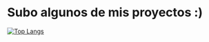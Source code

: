 # Subo algunos de mis proyectos :)

[![Top Langs](https://github-readme-stats.vercel.app/api/top-langs/?username=masoalm)](https://github.com/masoalm/github-readme-stats)
